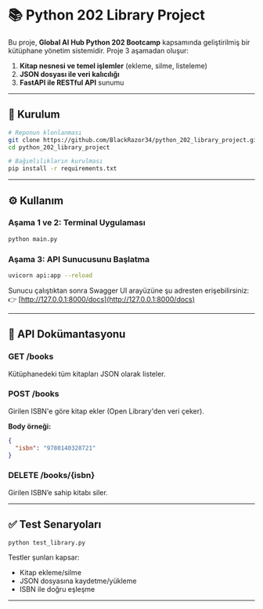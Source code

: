 # 📚 Python 202 Library Project

Bu proje, **Global AI Hub Python 202 Bootcamp** kapsamında geliştirilmiş bir kütüphane yönetim sistemidir. Proje 3 aşamadan oluşur:

1. **Kitap nesnesi ve temel işlemler** (ekleme, silme, listeleme)
2. **JSON dosyası ile veri kalıcılığı**
3. **FastAPI ile RESTful API** sunumu

---

## 🚀 Kurulum

```bash
# Reponun klonlanması
git clone https://github.com/BlackRazor34/python_202_library_project.git
cd python_202_library_project

# Bağımlılıkların kurulması
pip install -r requirements.txt
```

---

## ⚙️ Kullanım

### Aşama 1 ve 2: Terminal Uygulaması

```bash
python main.py
```

### Aşama 3: API Sunucusunu Başlatma

```bash
uvicorn api:app --reload
```

Sunucu çalıştıktan sonra Swagger UI arayüzüne şu adresten erişebilirsiniz:  
👉 [http://127.0.0.1:8000/docs](http://127.0.0.1:8000/docs)

---

## 🔌 API Dokümantasyonu

### GET /books
Kütüphanedeki tüm kitapları JSON olarak listeler.

### POST /books
Girilen ISBN'e göre kitap ekler (Open Library'den veri çeker).

**Body örneği:**
```json
{
  "isbn": "9780140328721"
}
```

### DELETE /books/{isbn}
Girilen ISBN’e sahip kitabı siler.

---

## ✅ Test Senaryoları

```bash
python test_library.py
```

Testler şunları kapsar:
- Kitap ekleme/silme
- JSON dosyasına kaydetme/yükleme
- ISBN ile doğru eşleşme

---


